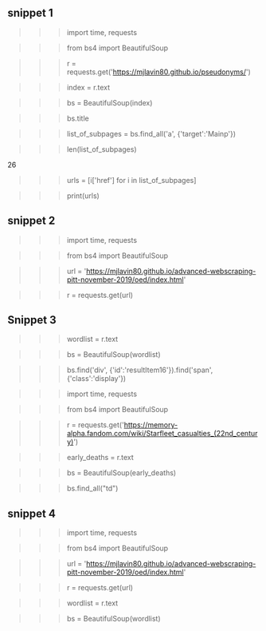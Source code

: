 ## snippet 1

>>> import time, requests

>>> from bs4 import BeautifulSoup

>>> r = requests.get('https://mjlavin80.github.io/pseudonyms/')

>>> index = r.text

>>> bs = BeautifulSoup(index)

>>> bs.title

<title>Author Pseudonyms</title>

>>> list_of_subpages = bs.find_all('a', {'target':'Mainp'})

>>> len(list_of_subpages)

26

>>> urls = [i['href'] for i in list_of_subpages]

>>> print(urls)

## snippet 2

>>> import time, requests

>>> from bs4 import BeautifulSoup

>>> url = 'https://mjlavin80.github.io/advanced-webscraping-pitt-november-2019/oed/index.html'

>>> r = requests.get(url)


## Snippet 3

>>> wordlist = r.text

>>> bs = BeautifulSoup(wordlist)

>>> bs.find('div', {'id':'resultItem16'}).find('span', {'class':'display'})

>>> import time, requests

>>> from bs4 import BeautifulSoup

>>> r = requests.get('https://memory-alpha.fandom.com/wiki/Starfleet_casualties_(22nd_century)')

>>> early_deaths = r.text

>>> bs = BeautifulSoup(early_deaths)

>>> bs.find_all("td")

## snippet 4

>>> import time, requests

>>> from bs4 import BeautifulSoup

>>> url = 'https://mjlavin80.github.io/advanced-webscraping-pitt-november-2019/oed/index.html'

>>> r = requests.get(url)

>>> wordlist = r.text

>>> bs = BeautifulSoup(wordlist)
